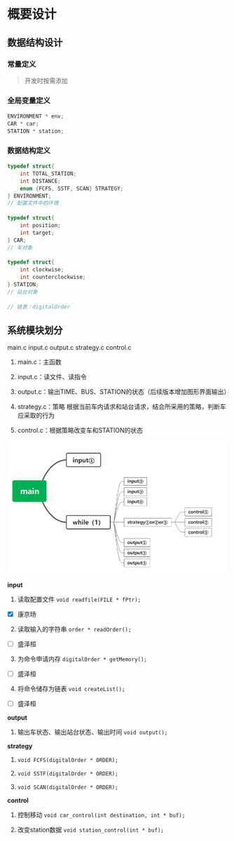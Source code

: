 # 概要设计

## 数据结构设计

### 常量定义

> 开发时按需添加

### 全局变量定义

```c
ENVIRONMENT * env;
CAR * car;
STATION * station;
```

### 数据结构定义

```C
typedef struct{
    int TOTAL_STATION;
    int DISTANCE;
    enum {FCFS, SSTF, SCAN} STRATEGY;
} ENVIRONMENT;
// 配置文件中的环境

typedef struct{
    int position;
    int target;
} CAR;
// 车对象

typedef struct{
    int clockwise;
    int counterclockwise;
} STATION;
// 站台对象

// 链表：digitalOrder
```

## 系统模块划分

main.c input.c output.c strategy.c control.c

1. main.c：主函数

2. input.c：读文件、读指令

3. output.c：输出TIME、BUS、STATION的状态（后续版本增加图形界面输出）

4. strategy.c：策略
   根据当前车内请求和站台请求，结合所采用的策略，判断车应采取的行为

5. control.c：根据策略改变车和STATION的状态

![1221652012089_.pic.jpg](概要设计_assets/62a6296dcd1d5ae39a9acf5b915fe2247040e103.jpg)

**input**

1. 读取配置文件
   `void readfile(FILE * fPtr);`
- [x] 康京旸

2. 读取输入的字符串
   `order * readOrder();`
- [ ] 盛泽桓

3. 为命令申请内存
   `digitalOrder * getMemory();`
- [ ] 盛泽桓

4. 将命令储存为链表
   `void createList();`
- [ ] 盛泽桓

**output**

1. 输出车状态、输出站台状态、输出时间
   `void output();`

**strategy**

1. `void FCFS(digitalOrder * ORDER);`

2. `void SSTF(digitalOrder * ORDER);`

3. `void SCAN(digitalOrder * ORDER);`

**control**

1. 控制移动
   `void car_control(int destination, int * buf);`

2. 改变station数据
   `void station_control(int * buf);`
